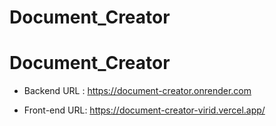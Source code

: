 # Document_Creator

# Document_Creator


- Backend URL :
    https://document-creator.onrender.com

- Front-end URL:
    https://document-creator-virid.vercel.app/
